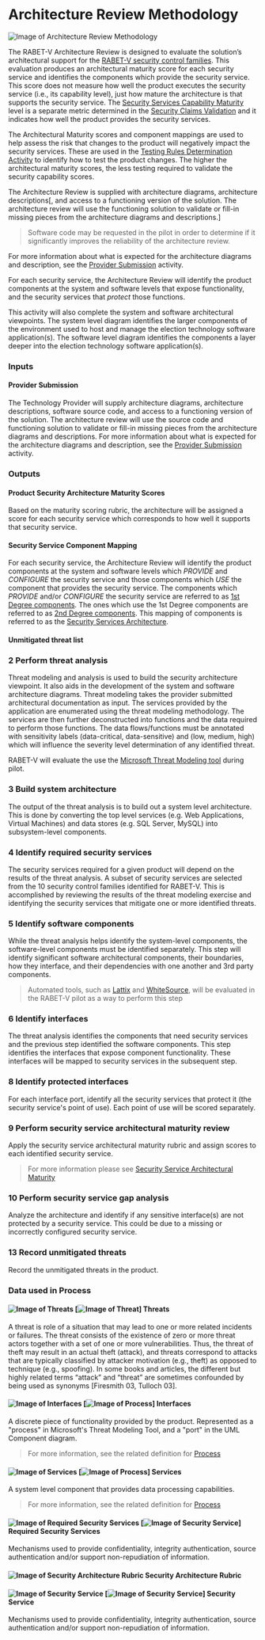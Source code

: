 

# Architecture Review Methodology

![Image of Architecture Review Methodology](Architecture_Review_Methodology_files/_19_0_3_43701b0_1585746146678_950815_14100.svg)


The RABET-V Architecture Review is designed to evaluate the solution’s architectural support for the [RABET-V security control families](../Overview/Security_Control_Family.md). This evaluation produces an architectural maturity score for each security service and identifies the components which provide the security service. This score does not measure how well the product executes the security service (i.e., its capability level), just how mature the architecture is that supports the security service. The [Security Services Capability Maturity](../Security_Services_Capability_Maturity_Index/README.md) level is a separate metric determined in the [Security Claims Validation](Security_Claims_Validation.md) and it indicates how well the product provides the security services.

The Architectural Maturity scores and component mappings are used to help assess the risk that changes to the product will negatively impact the security services. These are used in the [Testing Rules Determination Activity](/Activities/Testing_Rules_Determination.md) to identify how to test the product changes. The higher the architectural maturity scores, the less testing required to validate the security capability scores.

The Architecture Review is supplied with architecture diagrams, architecture descriptions[, and access to a functioning version of the solution. The architecture review will use the functioning solution to validate or fill-in missing pieces from the architecture diagrams and descriptions.]

> Software code may be requested in the pilot in order to determine if it significantly improves the reliability of the architecture review.

For more information about what is expected for the architecture diagrams and description, see the [Provider Submission](/Activities/Provider_Submission.md) activity.

For each security service, the Architecture Review will identify the product components at the system and software levels that expose functionality, and the security services that *protect* those functions. 

This activity will also complete the system and software architectural viewpoints. The system level diagram identifies the larger components of the environment used to host and manage the election technology software application(s). The software level diagram identifies the components a layer deeper into the election technology software application(s).

### Inputs

#### Provider Submission

The Technology Provider will supply architecture diagrams, architecture descriptions, software source code, and access to a functioning version of the solution. The architecture review will use the source code and functioning solution to validate or fill-in missing pieces from the architecture diagrams and descriptions. For more information about what is expected for the architecture diagrams and description, see the [Provider Submission](Provider_Submission.md) activity.
### Outputs

#### Product Security Architecture Maturity Scores

Based on the maturity scoring rubric, the architecture will be assigned a score for each security service which corresponds to how well it supports that security service.
#### Security Service Component Mapping

For each security service, the Architecture Review will identify the product components at the system and software levels which *PROVIDE* and *CONFIGURE* the security service and those components which *USE* the component that provides the security service. The components which *PROVIDE* and/or *CONFIGURE* the security service are referred to as [1st Degree components](../RABET-V_Glossary.md). The ones which use the 1st Degree components are referred to as [2nd Degree components](../RABET-V_Glossary.md). This mapping of components is referred to as the [Security Services Architecture](../RABET-V_Glossary.md).
#### Unmitigated threat list



### 2 Perform threat analysis


Threat modeling and analysis is used to build the security architecture viewpoint. It also aids in the development of the system and software architecture diagrams. Threat modeling takes the provider submitted architectural documentation as input. The services provided by the application are enumerated using the threat modeling methodology. The services are then further deconstructed into functions and the data required to perform those functions. The data flows/functions must be annotated with sensitivity labels (data-critical, data-sensitive) and  (low, medium, high) which will influence the severity level determination of any identified threat.

RABET-V will evaluate the use the [Microsoft Threat Modeling tool](https://www.microsoft.com/en-us/securityengineering/sdl/threatmodeling) during pilot. 

### 3 Build system architecture


The output of the threat analysis is to build out a system level architecture. This is done by converting the top level services (e.g. Web Applications, Virtual Machines) and data stores (e.g. SQL Server, MySQL) into subsystem-level components.

### 4 Identify required security services


The security services required for a given product will depend on the results of the threat analysis. A subset of security services are selected from the 10 security control families identified for RABET-V. This is accomplished by reviewing the results of the threat modeling exercise and identifying the security services that mitigate one or more identified threats.

### 5 Identify software components


While the threat analysis helps identify the system-level components, the software-level components must be identified separately. This step will identify significant software architectural components, their boundaries, how they interface, and their dependencies with one another and 3rd party components.

> Automated tools, such as [Lattix](https://www.lattix.com/) and [WhiteSource](https://whitesourcesoftware.com), will be evaluated in the RABET-V pilot as a way to perform this step

### 6 Identify interfaces


The threat analysis identifies the components that need security services and the previous step identified the software components. This step identifies the interfaces that expose component functionality. These interfaces will be mapped to security services in the subsequent step.

### 8 Identify protected interfaces


For each interface port, identify all the security services that protect it (the security service's point of use). Each point of use will be scored separately.

### 9 Perform security service architectural maturity review


Apply the security service architectural maturity rubric and assign  scores to each identified security service. 

> For more information please see [Security Service Architectural Maturity](../MaturityIndexes/Security_Services_Architectural_Maturity_Index.md)


### 10 Perform security service gap analysis


Analyze the architecture and identify if any sensitive interface(s) are not protected by a security service. This could be due to a missing or incorrectly configured security service.


### 13 Record unmitigated threats


Record the unmitigated threats in the product.

### Data used in Process

#### ![Image of Threats](Architecture_Review_Methodology_files/icon_dataobject_1089544016.svg) [![Image of Threat](Architecture_Review_Methodology_files/icon_class_1622863652.svg)] Threats 
A threat is role of a situation that may lead to one or more related incidents or failures.
The threat consists of the existence of zero or more threat actors together with a set of one or more vulnerabilities. Thus, the threat of theft may result in an actual theft (attack), and threats correspond to attacks that are typically classified by attacker motivation (e.g., theft) as opposed to technique (e.g., spoofing). In some books and articles, the different but highly related terms “attack” and “threat” are sometimes confounded by being used as synonyms [Firesmith 03, Tulloch 03].
#### ![Image of Interfaces](Architecture_Review_Methodology_files/icon_dataobject_1089544016.svg) [![Image of Process](Architecture_Review_Methodology_files/icon_class_1622863652.svg)] Interfaces 
A discrete piece of functionality provided by the product. Represented as a "process" in Microsoft's Threat Modeling Tool, and a "port" in the UML Component diagram.
> For more information, see the related definition for [Process](../RABET-V_Glossary.md#Process)
#### ![Image of Services](Architecture_Review_Methodology_files/icon_dataobject_1089544016.svg) [![Image of Process](Architecture_Review_Methodology_files/icon_class_1622863652.svg)] Services 
A system level component that provides data processing capabilities.
> For more information, see the related definition for [Process](../RABET-V_Glossary.md#Process)
#### ![Image of Required Security Services](Architecture_Review_Methodology_files/icon_dataobject_1089544016.svg) [![Image of Security Service](Architecture_Review_Methodology_files/icon_class_1622863652.svg)] Required Security Services 
Mechanisms used to provide confidentiality, integrity authentication, source authentication and/or support non-repudiation of information.
#### ![Image of Security Architecture Rubric](Architecture_Review_Methodology_files/icon_dataobject_1766674451.svg) Security Architecture Rubric 
#### ![Image of Security Service](Architecture_Review_Methodology_files/icon_dataobject_1089544016.svg) [![Image of Security Service](Architecture_Review_Methodology_files/icon_class_1622863652.svg)] Security Service 
Mechanisms used to provide confidentiality, integrity authentication, source authentication and/or support non-repudiation of information.

